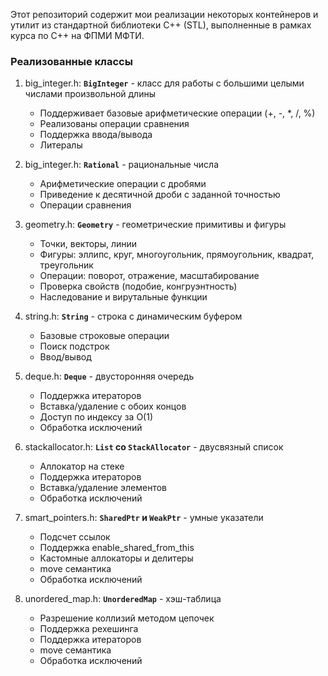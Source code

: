Этот репозиторий содержит мои реализации некоторых контейнеров и утилит из стандартной библиотеки C++ (STL), выполненные в рамках курса по C++ на ФПМИ МФТИ.

### Реализованные классы
1. big_integer.h: **`BigInteger`** - класс для работы с большими целыми числами произвольной длины
   - Поддерживает базовые арифметические операции (+, -, *, /, %)
   - Реализованы операции сравнения
   - Поддержка ввода/вывода
   - Литералы

2. big_integer.h: **`Rational`** - рациональные числа
   - Арифметические операции с дробями
   - Приведение к десятичной дроби с заданной точностью
   - Операции сравнения
  
3. geometry.h: **`Geometry`** - геометрические примитивы и фигуры
   - Точки, векторы, линии
   - Фигуры: эллипс, круг, многоугольник, прямоугольник, квадрат, треугольник
   - Операции: поворот, отражение, масштабирование
   - Проверка свойств (подобие, конгруэнтность)
   - Наследование и вирутальные функции
  
4. string.h: **`String`** - строка с динамическим буфером
   - Базовые строковые операции
   - Поиск подстрок
   - Ввод/вывод

5. deque.h: **`Deque`** - двусторонняя очередь
   - Поддержка итераторов
   - Вставка/удаление с обоих концов
   - Доступ по индексу за O(1)
   - Обработка исключений

6. stackallocator.h: **`List` со `StackAllocator`** - двусвязный список
   - Аллокатор на стеке
   - Поддержка итераторов
   - Вставка/удаление элементов
   - Обработка исключений

7. smart_pointers.h: **`SharedPtr` и `WeakPtr`** - умные указатели
   - Подсчет ссылок
   - Поддержка enable_shared_from_this
   - Кастомные аллокаторы и делитеры
   - move семантика
   - Обработка исключений

8. unordered_map.h: **`UnorderedMap`** - хэш-таблица
   - Разрешение коллизий методом цепочек
   - Поддержка рехешинга
   - Поддержка итераторов
   - move семантика
   - Обработка исключений
